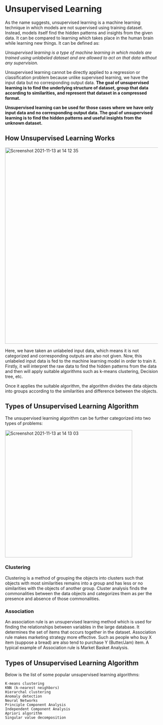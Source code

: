 # Unsupervised Learning

As the name suggests, unsupervised learning is a machine learning technique in which models are not supervised using training dataset. Instead, models itself find the hidden patterns and insights from the given data. It can be compared to learning which takes place in the human brain while learning new things. It can be defined as:

<i>Unsupervised learning is a type of machine learning in which models are trained using unlabeled dataset and are allowed to act on that data without any supervision.</i>

Unsupervised learning cannot be directly applied to a regression or classification problem because unlike supervised learning, we have the input data but no corresponding output data. <b>The goal of unsupervised learning is to find the underlying structure of dataset, group that data according to similarities, and represent that dataset in a compressed format.</b>

<b>Unsupervised learning can be used for those cases where we have only input data and no corresponding output data. The goal of unsupervised learning is to find the hidden patterns and useful insights from the unknown dataset.</b>

## How Unsupervised Learning Works

<img width="646" alt="Screenshot 2021-11-13 at 14 12 35" src="https://user-images.githubusercontent.com/76846542/141612207-3b482975-c1c9-402f-801b-f989e30754eb.png">

Here, we have taken an unlabeled input data, which means it is not categorized and corresponding outputs are also not given. Now, this unlabeled input data is fed to the machine learning model in order to train it. Firstly, it will interpret the raw data to find the hidden patterns from the data and then will apply suitable algorithms such as k-means clustering, Decision tree, etc.

Once it applies the suitable algorithm, the algorithm divides the data objects into groups according to the similarities and difference between the objects. 

## Types of Unsupervised Learning Algorithm
The unsupervised learning algorithm can be further categorized into two types of problems:

<img width="419" alt="Screenshot 2021-11-13 at 14 13 03" src="https://user-images.githubusercontent.com/76846542/141612216-890ce622-637a-4420-a3b8-c3ddb00cdd7c.png">

### Clustering
Clustering is a method of grouping the objects into clusters such that objects with most similarities remains into a group and has less or no similarities with the objects of another group. Cluster analysis finds the commonalities between the data objects and categorizes them as per the presence and absence of those commonalities.

### Association
An association rule is an unsupervised learning method which is used for finding the relationships between variables in the large database. It determines the set of items that occurs together in the dataset. Association rule makes marketing strategy more effective. Such as people who buy X item (suppose a bread) are also tend to purchase Y (Butter/Jam) item. A typical example of Association rule is Market Basket Analysis.

## Types of Unsupervised Learning Algorithm
Below is the list of some popular unsupervised learning algorithms:

    K-means clustering
    KNN (k-nearest neighbors)
    Hierarchal clustering
    Anomaly detection
    Neural Networks
    Principle Component Analysis
    Independent Component Analysis
    Apriori algorithm
    Singular value decomposition
